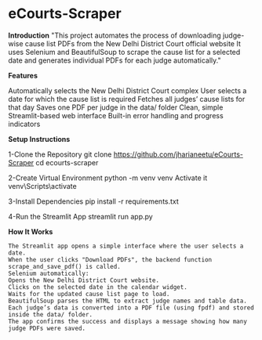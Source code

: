 # eCourts-Scraper

**Introduction**
"This project automates the process of downloading judge-wise cause list PDFs from the
New Delhi District Court official website
It uses Selenium and BeautifulSoup to scrape the cause list for a selected date and generates individual PDFs for each judge automatically."

**Features**

Automatically selects the New Delhi District Court complex
User selects a date for which the cause list is required
Fetches all judges’ cause lists for that day
Saves one PDF per judge in the data/ folder
Clean, simple Streamlit-based web interface
Built-in error handling and progress indicators

**Setup Instructions**

1-Clone the Repository
    git clone https://github.com/jharianeetu/eCourts-Scraper
    cd ecourts-scraper

2-Create Virtual Environment
    python -m venv venv
Activate it
    venv\Scripts\activate

3-Install Dependencies
    pip install -r requirements.txt

4-Run the Streamlit App
    streamlit run app.py

**How It Works**

    The Streamlit app opens a simple interface where the user selects a date.
    When the user clicks "Download PDFs", the backend function scrape_and_save_pdf() is called.
    Selenium automatically:
    Opens the New Delhi District Court website.
    Clicks on the selected date in the calendar widget.
    Waits for the updated cause list page to load.
    BeautifulSoup parses the HTML to extract judge names and table data.
    Each judge’s data is converted into a PDF file (using fpdf) and stored inside the data/ folder.
    The app confirms the success and displays a message showing how many judge PDFs were saved.        
